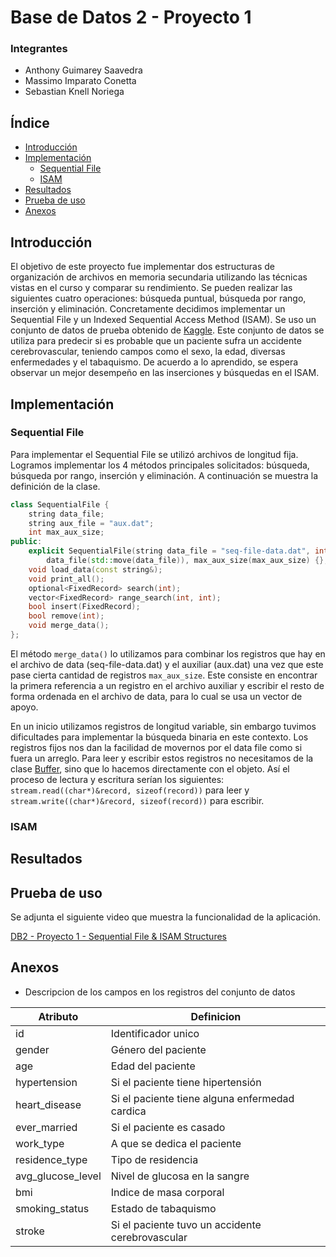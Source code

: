 # Base de Datos 2 - Proyecto 1
### Integrantes
- Anthony Guimarey Saavedra
- Massimo Imparato Conetta
- Sebastian Knell Noriega

## Índice
  - [Introducción](#introducción)
  - [Implementación](#implementación)
    - [Sequential File](#sequential-file)
    - [ISAM](#isam)
  - [Resultados](#resultados)
  - [Prueba de uso](#prueba-de-uso)
  - [Anexos](#anexos)

## Introducción
El objetivo de este proyecto fue implementar dos estructuras de organización de archivos en memoria secundaria utilizando las técnicas vistas en
el curso y comparar su rendimiento. Se pueden realizar las siguientes cuatro operaciones: búsqueda puntual, búsqueda por rango, inserción y eliminación. 
Concretamente decidimos implementar un Sequential File y un Indexed Sequential Access Method (ISAM). Se uso un conjunto de datos de prueba obtenido de [Kaggle](https://www.kaggle.com/datasets). 
Este conjunto de datos se utiliza para predecir si es probable que un paciente sufra un accidente cerebrovascular, teniendo campos como el sexo, la edad, diversas enfermedades y el tabaquismo. 
De acuerdo a lo aprendido, se espera observar un mejor desempeño en las inserciones y búsquedas en el ISAM.

## Implementación
### Sequential File
Para implementar el Sequential File se utilizó archivos de longitud fija. Logramos implementar los 4 métodos principales solicitados: búsqueda, búsqueda por rango, inserción y eliminación. A continuación se muestra la definición de la clase.
```cpp
class SequentialFile {
    string data_file;
    string aux_file = "aux.dat";
    int max_aux_size;
public:
    explicit SequentialFile(string data_file = "seq-file-data.dat", int max_aux_size = 10):
        data_file(std::move(data_file)), max_aux_size(max_aux_size) {};
    void load_data(const string&);
    void print_all();
    optional<FixedRecord> search(int);
    vector<FixedRecord> range_search(int, int);
    bool insert(FixedRecord);
    bool remove(int);
    void merge_data();
};
```
El método `merge_data()` lo utilizamos para combinar los registros que hay en el archivo de data (seq-file-data.dat) y el auxiliar (aux.dat) una vez que este pase cierta cantidad de registros `max_aux_size`. Este consiste en encontrar la primera referencia a un registro en el archivo auxiliar y escribir el resto de forma ordenada en el archivo de data, para lo cual se usa un vector de apoyo.

En un inicio utilizamos registros de longitud variable, sin embargo tuvimos dificultades para implementar la búsqueda binaria en este contexto. Los registros fijos nos dan la facilidad de movernos por el data file como si fuera un arreglo. Para leer y escribir estos registros no necesitamos de la clase [Buffer](utils/Buffer.h), sino que lo hacemos directamente con el objeto. Así el proceso de lectura y escritura serían los siguientes: `stream.read((char*)&record, sizeof(record))` para leer y `stream.write((char*)&record, sizeof(record))` para escribir.
### ISAM


## Resultados


## Prueba de uso
Se adjunta el siguiente video que muestra la funcionalidad de la aplicación.

[DB2 - Proyecto 1 - Sequential File & ISAM Structures](https://www.youtube.com/watch?v=bifs8Qo_C_Y)

## Anexos
- Descripcion de los campos en los registros del conjunto de datos

Atributo | Definicion
------------ | -------------
id | Identificador unico
gender | Género del paciente
age | Edad del paciente
hypertension | Si el paciente tiene hipertensión
heart_disease | Si el paciente tiene alguna enfermedad cardica
ever_married | Si el paciente es casado
work_type | A que se dedica el paciente
residence_type | Tipo de residencia
avg_glucose_level | Nivel de glucosa en la sangre
bmi | Indice de masa corporal
smoking_status | Estado de tabaquismo
stroke | Si el paciente tuvo un accidente cerebrovascular
